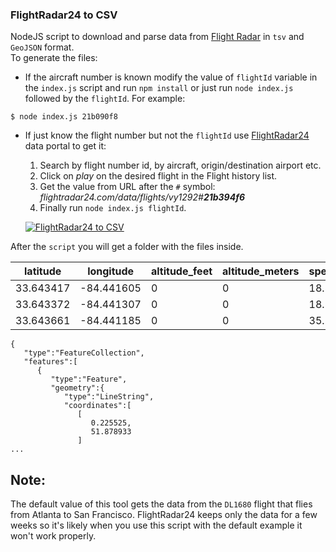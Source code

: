 ### FlightRadar24 to CSV

NodeJS script to download and parse data from [Flight Radar](https://www.flightradar24.com) in `tsv` and `GeoJSON` format.  
To generate the files:

- If the aircraft number is known modify the value of `flightId` variable in the `index.js` script and run `npm install` or just run `node index.js` followed by the `flightId`. For example:
```shell
$ node index.js 21b090f8
```

- If just know the flight number but not the `flightId` use [FlightRadar24](https://www.flightradar24.com/data) data portal to get it:
  1. Search by flight number id, by aircraft, origin/destination airport etc.
  1. Click on _play_ on the desired flight in the Flight history list.
  1. Get the value from URL after the `#` symbol: _flightradar24.com/data/flights/vy1292#**21b394f6**_
  1. Finally run `node index.js flightId`.

  [![FlightRadar24 to CSV](http://img.youtube.com/vi/8HmZG8u3OgQ/0.jpg)](http://www.youtube.com/watch?v=8HmZG8u3OgQ "FlightRadar24 to CSV")


After the `script` you will get a folder with the files inside.

| latitude   | longitude    | altitude_feet | altitude_meters | speed_kmh | speed_kts | speed_mph | verticalSpeed_fpm | verticalSpeed_ms | heading | squawk | timestamp  |
| ---------- | ------------ | ------------- | --------------- | --------- | --------- | --------- | ----------------- | ---------------- | ------- | ------ | ---------- |
| 33\.643417 | \-84\.441605 | 0             | 0               | 18\.5     | 10        | 11\.5     | 0                 | 0                | 278     | 0      | 1509928818 |
| 33\.643372 | \-84\.441307 | 0             | 0               | 18\.5     | 10        | 11\.5     | 0                 | 0                | 317     | 0      | 1509928839 |
| 33\.643661 | \-84\.441185 | 0             | 0               | 35\.2     | 19        | 21\.9     | 0                 | 0                | 357     | 7144   | 1509929041 |

```
{
   "type":"FeatureCollection",
   "features":[
      {
         "type":"Feature",
         "geometry":{
            "type":"LineString",
            "coordinates":[
               [
                  0.225525,
                  51.878933
               ]
...
```
## Note:

The default value of this tool gets the data from the `DL1680` flight that flies from Atlanta to San Francisco. FlightRadar24 keeps only the data for a few weeks so it's likely when you use this script with the default example it won't work properly.
